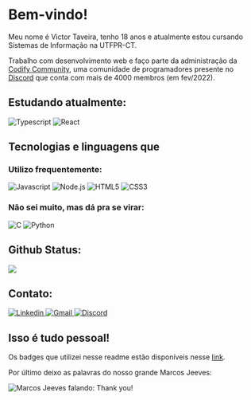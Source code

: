 <h1>Bem-vindo!</h1>

<p>Meu nome é Victor Taveira, tenho 18 anos e atualmente estou cursando Sistemas de Informação na UTFPR-CT.</p>
<p>
  Trabalho com desenvolvimento web e faço parte da administração da
  <a href = "https://codifycommunity.tk/">Codify Community</a>, uma comunidade de programadores presente no 
  <a href = "https://discord.com/invite/MSr8SJfR4H"> Discord</a> que conta com mais
  de 4000 membros (em fev/2022).
</p>

<h2>Estudando atualmente:</h2>

<div>
  <img alt = "Typescript" src="https://img.shields.io/badge/typescript-007ACC?style=for-the-badge&logo=typescript&logoColor=white"/>
  <img alt = "React" src="https://img.shields.io/badge/react-202020?style=for-the-badge&logo=react&logoColor=5CCFEE"/>
</div>

<h2>Tecnologias e linguagens que</h2>

<h3>Utilizo frequentemente:</h3>

<div>
  <img alt = "Javascript" src="https://img.shields.io/badge/Javascript-EFD81D?style=for-the-badge&logo=javascript&logoColor=262626"/>
  <img alt = "Node.js" src="https://img.shields.io/badge/Node.js-43853D?style=for-the-badge&logo=node.js&logoColor=white"/>
  <img alt = "HTML5" src="https://img.shields.io/badge/html5-E54C21?style=for-the-badge&logo=html5&logoColor=white"/>
  <img alt = "CSS3" src="https://img.shields.io/badge/CSS3-1572B6?style=for-the-badge&logo=css3&logoColor=white"/>
</div>

<h3>Não sei muito, mas dá pra se virar:</h2>

<div>
  <img alt = "C" src="https://img.shields.io/badge/C-00599C?style=for-the-badge&logo=c&logoColor=white"/>
  <img alt = "Python" src="https://img.shields.io/badge/Python-14354C?style=for-the-badge&logo=python&logoColor=white"/>
</div>

<h2>Github Status:</h2>

<img src="https://github-readme-stats.vercel.app/api/top-langs/?username=viktortav&layout=compact&langs_count=4&theme=github_dark"/>

<h2>Contato:</h2>

<div>
    <a href="https://www.linkedin.com/in/victortaveira/" target="_blank">
      <img alt = "Linkedin" src="https://img.shields.io/badge/LinkedIn-0077B5?style=for-the-badge&logo=linkedin&logoColor=white"/>
    </a>
    <a href="mailto:viktortaveira@gmail.com" target="_blank">
      <img alt = "Gmail" src="https://img.shields.io/badge/Gmail-D14836?style=for-the-badge&logo=gmail&logoColor=white"/>
    </a>
     <a href="https://discord.com/users/609883112486338560" target="_blank">
      <img alt = "Discord" src="https://img.shields.io/badge/Discord-404EED?style=for-the-badge&logo=discord&logoColor=white"/>
    </a>
</div>

<h2>Isso é tudo pessoal!</h2>

<p>Os badges que utilizei nesse readme estão disponíveis nesse 
  <a href="https://github.com/iuricode/README-template/blob/main/badges/badges.md" target ="_blank">link</a>.
</p>

<p>Por último deixo as palavras do nosso grande Marcos Jeeves:</p>

<img alt = "Marcos Jeeves falando: Thank you!" src = "https://c.tenor.com/bcrq_cxO9xoAAAAC/marcos-jeeves-thank-you.gif"/>

